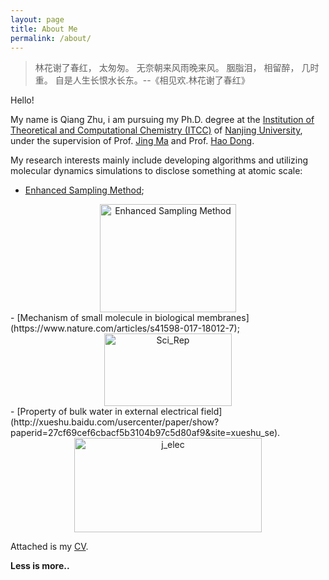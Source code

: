 ```yaml
---
layout: page
title: About Me
permalink: /about/
---
```


> 林花谢了春红，
> 太匆匆。
> 无奈朝来风雨晚来风。
> 胭脂泪，
> 相留醉，
> 几时重。
> 自是人生长恨水长东。--《相见欢.林花谢了春红》

Hello!

My name is Qiang Zhu, i am pursuing my Ph.D. degree at the [Institution of Theoretical and Computational Chemistry (ITCC)](http://itcc.nju.edu.cn/zh/) of [Nanjing University](https://www.nju.edu.cn/EN/), under the supervision of Prof. [Jing Ma](http://itcc.nju.edu.cn/majing/awards.html) and Prof. [Hao Dong](https://sites.google.com/site/donghaonj/). 

My research interests mainly include developing algorithms and utilizing molecular dynamics simulations to disclose something at atomic scale: 
- [Enhanced Sampling Method](https://onlinelibrary.wiley.com/doi/abs/10.1002/adts.201800171);
<div align="center">
<img src="{{site.url}}/assets/Qiang_Adv.Theory_Simu.jpg" width = "218" height = "173" alt="Enhanced Sampling Method"/>
 </div>
- [Mechanism of small molecule in biological membranes](https://www.nature.com/articles/s41598-017-18012-7);
<div align="center">
<img src="{{site.url}}/assets/Qiang_Sci.Rep.png" width = "204" height = "116" alt="Sci_Rep"/>
 </div>
- [Property of bulk water in external electrical field](http://xueshu.baidu.com/usercenter/paper/show?paperid=27cf69cef6cbacf5b3104b97c5d80af9&site=xueshu_se).
<div align="center">
<img src="{{site.url}}/assets/J_elec_TOC.jpg" width = "300" height = "151" alt="j_elec"/>
 </div>


Attached is my [CV]({{site.url}}/assets/CV_Qiang.pdf).

**Less is more..**


